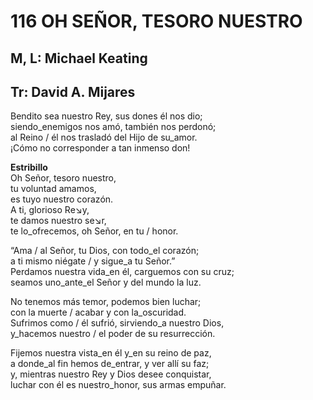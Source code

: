# 116 OH SEÑOR, TESORO NUESTRO

## M, L: Michael Keating
## Tr: David A. Mijares

Bendito sea nuestro Rey, sus dones él nos dio;  
siendo_enemigos nos amó, también nos perdonó;  
al Reino / él nos trasladó del Hijo de su_amor.  
¡Cómo no corresponder a tan inmenso don!  

**Estribillo**  
Oh Señor, tesoro nuestro,  
tu voluntad amamos,  
es tuyo nuestro corazón.  
A ti, glorioso Re↘y,  
te damos nuestro se↘r,  
te lo_ofrecemos, oh Señor, en tu / honor.  

“Ama / al Señor, tu Dios, con todo_el corazón;  
a ti mismo niégate / y sigue_a tu Señor.”  
Perdamos nuestra vida_en él, carguemos con su cruz;  
seamos uno_ante_el Señor y del mundo la luz.  

No tenemos más temor, podemos bien luchar;  
con la muerte / acabar y con la_oscuridad.  
Sufrimos como / él sufrió, sirviendo_a nuestro Dios,  
y_hacemos nuestro / el poder de su resurrección.  

Fijemos nuestra vista_en él y_en su reino de paz,  
a donde_al fin hemos de_entrar, y ver allí su faz;  
y, mientras nuestro Rey y Dios desee conquistar,  
luchar con él es nuestro_honor, sus armas empuñar.  

